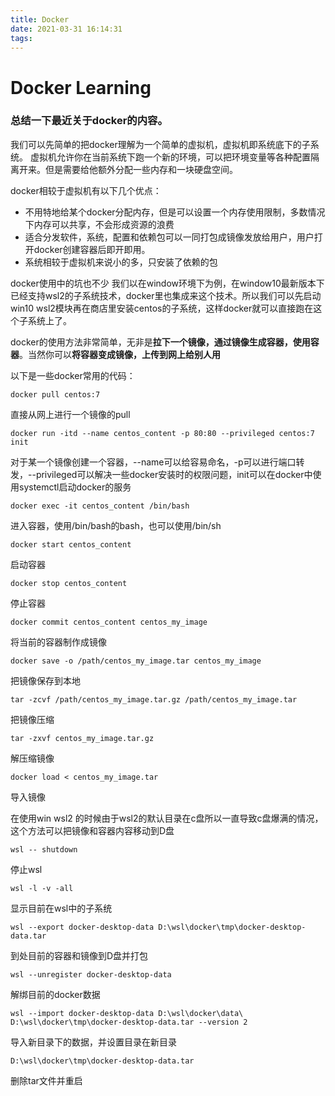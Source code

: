 ```yaml
---
title: Docker
date: 2021-03-31 16:14:31
tags:
---
```


# Docker Learning

### 总结一下最近关于docker的内容。

我们可以先简单的把docker理解为一个简单的虚拟机，虚拟机即系统底下的子系统。
虚拟机允许你在当前系统下跑一个新的环境，可以把环境变量等各种配置隔离开来。但是需要给他额外分配一些内存和一块硬盘空间。

docker相较于虚拟机有以下几个优点：
* 不用特地给某个docker分配内存，但是可以设置一个内存使用限制，多数情况下内存可以共享，不会形成资源的浪费
* 适合分发软件，系统，配置和依赖包可以一同打包成镜像发放给用户，用户打开docker创建容器后即开即用。
* 系统相较于虚拟机来说小的多，只安装了依赖的包

docker使用中的坑也不少
我们以在window环境下为例，在window10最新版本下已经支持wsl2的子系统技术，docker里也集成来这个技术。所以我们可以先启动win10 wsl2模块再在商店里安装centos的子系统，这样docker就可以直接跑在这个子系统上了。

docker的使用方法非常简单，无非是**拉下一个镜像，通过镜像生成容器，使用容器**。当然你可以**将容器变成镜像，上传到网上给别人用**

以下是一些docker常用的代码：

`docker pull centos:7`

直接从网上进行一个镜像的pull

`docker run -itd --name centos_content -p 80:80 --privileged centos:7 init`

对于某一个镜像创建一个容器，--name可以给容易命名，-p可以进行端口转发，--privileged可以解决一些docker安装时的权限问题，init可以在docker中使用systemctl启动docker的服务

`docker exec -it centos_content /bin/bash`

进入容器，使用/bin/bash的bash，也可以使用/bin/sh

`docker start centos_content`

启动容器

`docker stop centos_content`

停止容器

`docker commit centos_content centos_my_image`

将当前的容器制作成镜像

`docker save -o /path/centos_my_image.tar centos_my_image`

把镜像保存到本地

`tar -zcvf /path/centos_my_image.tar.gz /path/centos_my_image.tar`

把镜像压缩

`tar -zxvf centos_my_image.tar.gz`

解压缩镜像

`docker load < centos_my_image.tar`

导入镜像


在使用win wsl2 的时候由于wsl2的默认目录在c盘所以一直导致c盘爆满的情况，这个方法可以把镜像和容器内容移动到D盘

`wsl -- shutdown`

停止wsl

`wsl -l -v -all`

显示目前在wsl中的子系统

`wsl --export docker-desktop-data D:\wsl\docker\tmp\docker-desktop-data.tar`

到处目前的容器和镜像到D盘并打包

`wsl --unregister docker-desktop-data`

解绑目前的docker数据

`wsl --import docker-desktop-data D:\wsl\docker\data\ D:\wsl\docker\tmp\docker-desktop-data.tar --version 2`

导入新目录下的数据，并设置目录在新目录

`D:\wsl\docker\tmp\docker-desktop-data.tar`

删除tar文件并重启

